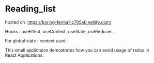 # Reading_list
hosted on :https://boring-fermat-c705a6.netlify.com/

Hooks  : useEffect, useContext, useState, useReducer .

For global state : context used .

This small applictaion demostrates how you can avoid usage of redux in React Applications.
